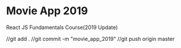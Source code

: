 # Movie App 2019

React JS Fundamentals Course(2019 Update)



//git add .
//git commit -m "movie_app_2019"
//git push origin master